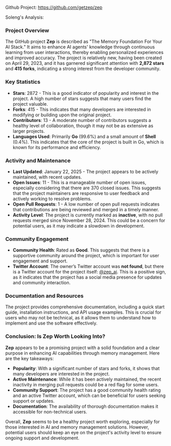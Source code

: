 Github Project: https://github.com/getzep/zep

Soleng's Analysis:

### Project Overview

The GitHub project **Zep** is described as "The Memory Foundation For Your AI Stack." It aims to enhance AI agents' knowledge through continuous learning from user interactions, thereby enabling personalized experiences and improved accuracy. The project is relatively new, having been created on April 29, 2023, and it has garnered significant attention with **2,872 stars** and **415 forks**, indicating a strong interest from the developer community.

### Key Statistics

- **Stars**: 2872 - This is a good indicator of popularity and interest in the project. A high number of stars suggests that many users find the project valuable.
- **Forks**: 415 - This indicates that many developers are interested in modifying or building upon the original project.
- **Contributors**: 13 - A moderate number of contributors suggests a healthy level of collaboration, though it may not be as extensive as larger projects.
- **Languages Used**: Primarily **Go** (99.6%) and a small amount of **Shell** (0.4%). This indicates that the core of the project is built in Go, which is known for its performance and efficiency.

### Activity and Maintenance

- **Last Updated**: January 22, 2025 - The project appears to be actively maintained, with recent updates.
- **Open Issues**: 11 - This is a manageable number of open issues, especially considering that there are 370 closed issues. This suggests that the project maintainers are responsive to user feedback and actively working to resolve problems.
- **Open Pull Requests**: 1 - A low number of open pull requests indicates that contributions are being reviewed and merged in a timely manner.
- **Activity Level**: The project is currently marked as **inactive**, with no pull requests merged since November 28, 2024. This could be a concern for potential users, as it may indicate a slowdown in development.

### Community Engagement

- **Community Health**: Rated as **Good**. This suggests that there is a supportive community around the project, which is important for user engagement and support.
- **Twitter Account**: The owner’s Twitter account was **not found**, but there is a Twitter account for the project itself: [@zep_ai](https://twitter.com/intent/follow?screen_name=zep_ai). This is a positive sign, as it indicates that the project has a social media presence for updates and community interaction.

### Documentation and Resources

The project provides comprehensive documentation, including a quick start guide, installation instructions, and API usage examples. This is crucial for users who may not be technical, as it allows them to understand how to implement and use the software effectively.

### Conclusion: Is Zep Worth Looking Into?

**Zep** appears to be a promising project with a solid foundation and a clear purpose in enhancing AI capabilities through memory management. Here are the key takeaways:

- **Popularity**: With a significant number of stars and forks, it shows that many developers are interested in the project.
- **Active Maintenance**: While it has been actively maintained, the recent inactivity in merging pull requests could be a red flag for some users.
- **Community Support**: The project has a good community health rating and an active Twitter account, which can be beneficial for users seeking support or updates.
- **Documentation**: The availability of thorough documentation makes it accessible for non-technical users.

Overall, **Zep** seems to be a healthy project worth exploring, especially for those interested in AI and memory management solutions. However, potential users should keep an eye on the project's activity level to ensure ongoing support and development.